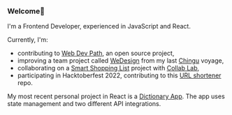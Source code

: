 ### Welcome👋
 I'm a Frontend Developer, experienced in JavaScript and React.
 
 Currently, I'm: 
 - contributing to <a href="https://github.com/Web-Dev-Path">Web Dev Path</a>, an open source project,
 - improving a team project called <a href="https://github.com/chingu-voyages/v40-geckos-team-19">WeDesign</a> from my last <a href='https://www.chingu.io/'>Chingu</a> voyage,
 - collaborating on a <a href="https://github.com/the-collab-lab/tcl-50-smart-shopping-list">Smart Shopping List</a> project with <a href="https://the-collab-lab.codes/"> Collab Lab</a>,
 - participating in Hacktoberfest 2022, contributing to this <a href="https://github.com/webdev-20/TLL-hacktoberfest-2022">URL shortener</a> repo.
 
 My most recent personal project in React is a <a href="https://github.com/klezi10/react-my-dictionary-app">Dictionary App</a>. The app uses state management and two different API integrations.

<!--
**klezi10/klezi10** is a ✨ _special_ ✨ repository because its `README.md` (this file) appears on your GitHub profile.

Here are some ideas to get you started:

- 🔭 I’m currently working on ...
- 🌱 I’m currently learning ...
- 👯 I’m looking to collaborate on ...
- 🤔 I’m looking for help with ...
- 💬 Ask me about ...
- 📫 How to reach me: ...
- 😄 Pronouns: ...
- ⚡ Fun fact: ...
-->
